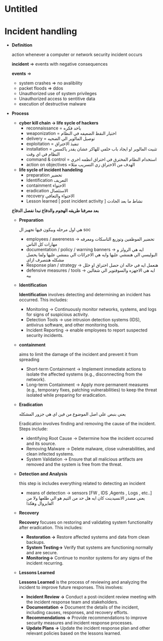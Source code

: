 # Untitled

# **Incident handling**

- **Definition**
    
    action whenever a computer or network security incident occurs 
    
    **incident** ⇒ events with negative consequences 
    
    **events** ⇒ 
    
    - system crashes ⇒ no avalibility
    - packet floods ⇒ ddos
    - Unauthorized use of system privileges
    - Unauthorized access to sentitive data
    - execution of destructive malware
- **Process**
    - **cyber kill chain → life sycle of hackers**
        - reconnaissance  = باخد فكره
        - weaponization  = اختيار النقط الضعيفه في النظام
        - delivery  = توصيل المالوير  الي الضحيه
        - exploitation = تنفيذ الاختراق
        - installation = تثبيت المالوير او ايجاد باب خلفي للهاكر عشان يقدر ياكسس النظام في اي وقت
        - command & control = استخدام النظام  المخترق في اختراق انظمه اخري
        - action on objectives  =الهدف من الاختراق زي التسريب مثلا
    - **life sycle of incident handeling**
        - preparation  تحضير
        - Identification  التعريف
        - containment   الاحتواء
        - eradication الاستئصال
        - recovery الاحتواء والتعافي
        - Lesson learned [ post incident activity ]   نشاط ما بعد الحادث
    
    **بعد معرفنا طريقه الهجوم والدفاع نبدا نفصل الدفاع** 
    
    - **Preparation**
        
        هي اول مرحله وبيكون فيها تجهيز ال soc 
        
        - employees / awereness →    تحضير الموظفين وتوزيع التاسكات ومعرفه مهارات كل الناس
        - documentation  / policy / warning banners → ايه هي الرولز و البوليسي الي هنمشي عليها وايه هي الاجرائات الي بنمشي عليها ولما يحصل مشكله هنتصرف ازاي
        - Response plan / strategy  → هنعمل ايه في حاله ان حصل اختراق او خلل
        - defensive measures / tools → ايه هي الاجهزه والسوفتوير الي شغالين بيه
    - **Identification**
        
        **Identification** involves detecting and determining an incident has occurred. This includes:
        
        - Monitoring → Continuously monitor networks, systems, and logs for signs of suspicious activity.
        - Detection Tools → use intrusion detection systems (IDS), antivirus software, and other monitoring tools.
        - Incident Reporting → enable employees to report suspected security incidents.
    - **containment**
        
         aims to limit the damage of the incident and prevent it from spreading
        
        - Short-term Containment → Implement immediate actions to isolate the affected systems (e.g., disconnecting from the network).
        - Long-term Containment → Apply more permanent measures (e.g., temporary fixes, patching vulnerabilities) to keep the threat isolated while preparing for eradication.
    - **Eradication**
        
        يعني بنبص علي اصل الموضوع من فين اي هي جزور المشكله 
        
        Eradication involves finding and removing the cause of the incident. Steps include:
        
        - identifying Root Cause → Determine how the incident occurred and its source.
        - Removing Malware → Delete malware, close vulnerabilities, and clean infected systems.
        - System Validation → Ensure that all malicious artifacts are removed and the system is free from the threat.
    - **Detection and Analysis**
        
        this step is includes everything related to detecting an incident
        
        - means of detection → sensors [FW , IDS ,Agents , Logs , etc..] يعني مصدر الانسيدينت كان ايه هل حد من التيم هو الي طلعها ولا من الفايروال وهكذا
    - **Recovery**
        
        **Recovery** focuses on restoring and validating system functionality after eradication. This includes:
        
        - **Restoration →**  Restore affected systems and data from clean backups.
        - **System Testing→**  Verify that systems are functioning normally and are secure.
        - **Monitoring→**  Continue to monitor systems for any signs of the incident recurring.
    - **Lessons Learned**
        
        **Lessons Learned** is the process of reviewing and analyzing the incident to improve future responses. This involves:
        
        - **Incident Review →** Conduct a post-incident review meeting with the incident response team and stakeholders.
        - **Documentation →** Document the details of the incident, including causes, responses, and recovery efforts.
        - **Recommendations →**  Provide recommendations to improve security measures and incident response processes.
        - **Update Plans →** Update the incident response plan and other relevant policies based on the lessons learned.